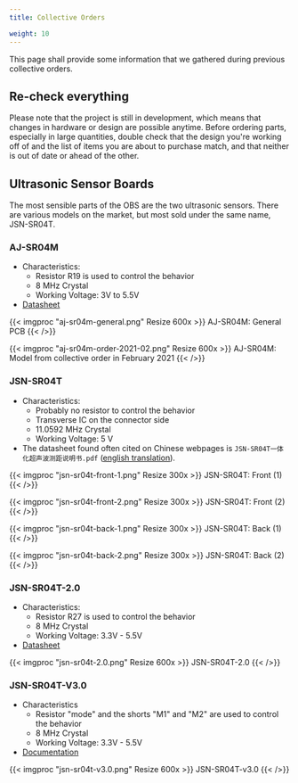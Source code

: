 ```yaml
---
title: Collective Orders

weight: 10
---
```

 
This page shall provide some information that we gathered during previous
collective orders. 

 
## Re-check everything
 
Please note that the project is still in development, which means that changes
in hardware or design are possible anytime. Before ordering parts, especially
in large quantities, double check that the design you're working off of and the
list of items you are about to purchase match, and that neither is out of date
or ahead of the other.


## Ultrasonic Sensor Boards

The most sensible parts of the OBS are the two ultrasonic sensors.
There are various models on the market, but most sold under the same name, JSN-SR04T.

### AJ-SR04M

* Characteristics:
  * Resistor R19 is used to control the behavior
  * 8 MHz Crystal
  * Working Voltage: 3V to 5.5V
* [Datasheet](https://github.com/tomaskovacik/kicad-library/tree/master/library/datasheet/K02-AJ-SR04)

{{< imgproc "aj-sr04m-general.png" Resize 600x >}}
AJ-SR04M: General PCB
{{< />}}

{{< imgproc "aj-sr04m-order-2021-02.png" Resize 600x >}}
AJ-SR04M: Model from collective order in February 2021
{{< />}}


### JSN-SR04T

* Characteristics:
  * Probably no resistor to control the behavior
  * Transverse IC on the connector side
  * 11.0592 MHz Crystal
  * Working Voltage: 5 V
* The datasheet found often cited on Chinese webpages is `JSN-SR04T一体化超声波测距说明书.pdf` ([english translation](jsn-sr04t-en.pdf)).

{{< imgproc "jsn-sr04t-front-1.png" Resize 300x >}}
JSN-SR04T: Front (1)
{{< />}}

{{< imgproc "jsn-sr04t-front-2.png" Resize 300x >}}
JSN-SR04T: Front (2)
{{< />}}

{{< imgproc "jsn-sr04t-back-1.png" Resize 300x >}}
JSN-SR04T: Back (1)
{{< />}}

{{< imgproc "jsn-sr04t-back-2.png" Resize 300x >}}
JSN-SR04T: Back (2)
{{< />}}

### JSN-SR04T-2.0

* Characteristics:
  * Resistor R27 is used to control the behavior
  * 8 MHz Crystal
  * Working Voltage: 3.3V - 5.5V
* [Datasheet](https://www.jahankitshop.com/getattach.aspx?id=4635&Type=Product)

{{< imgproc "jsn-sr04t-2.0.png" Resize 600x >}}
JSN-SR04T-2.0
{{< />}}

### JSN-SR04T-V3.0

* Characteristics
  * Resistor "mode" and the shorts "M1" and "M2" are used to control the behavior
  * 8 MHz Crystal
  * Working Voltage: 3.3V - 5.5V
* [Documentation](https://de.aliexpress.com/item/32863960886.html)

{{< imgproc "jsn-sr04t-v3.0.png" Resize 600x >}}
JSN-SR04T-v3.0
{{< />}}
